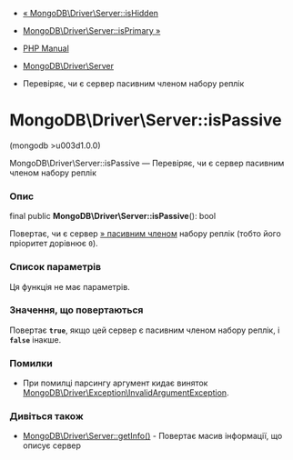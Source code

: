 - [«
MongoDB\Driver\Server::isHidden](mongodb-driver-server.ishidden.md)
- [MongoDB\Driver\Server::isPrimary
»](mongodb-driver-server.isprimary.md)

- [PHP Manual](index.md)
- [MongoDB\Driver\Server](class.mongodb-driver-server.md)
- Перевіряє, чи є сервер пасивним членом набору реплік

# MongoDB\Driver\Server::isPassive

(mongodb \>u003d1.0.0)

MongoDB\Driver\Server::isPassive — Перевіряє, чи є сервер
пасивним членом набору реплік

### Опис

final public **MongoDB\Driver\Server::isPassive**(): bool

Повертає, чи є сервер [» пасивним
членом](https://www.mongodb.com/docs/manual/reference/glossary/#term-passive-member)
набору реплік (тобто його пріоритет дорівнює `0`).

### Список параметрів

Ця функція не має параметрів.

### Значення, що повертаються

Повертає **`true`**, якщо цей сервер є пасивним членом набору
реплік, і **`false`** інакше.

### Помилки

- При помилці парсингу аргумент кидає виняток
[MongoDB\Driver\Exception\InvalidArgumentException](class.mongodb-driver-exception-invalidargumentexception.md).

### Дивіться також

- [MongoDB\Driver\Server::getInfo()](mongodb-driver-server.getinfo.md) -
Повертає масив інформації, що описує сервер
